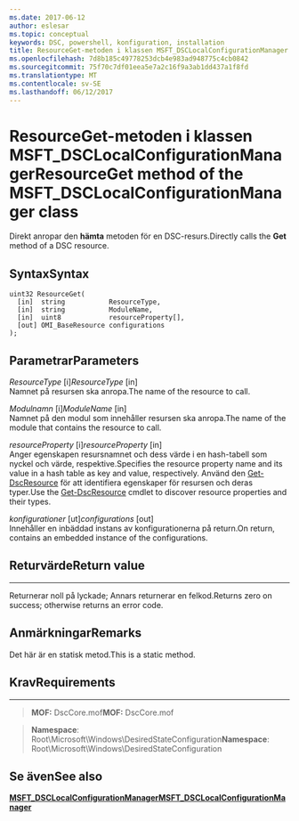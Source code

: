 ```yaml
---
ms.date: 2017-06-12
author: eslesar
ms.topic: conceptual
keywords: DSC, powershell, konfiguration, installation
title: ResourceGet-metoden i klassen MSFT_DSCLocalConfigurationManager
ms.openlocfilehash: 7d8b185c49778253dcb4e983ad948775c4cb0842
ms.sourcegitcommit: 75f70c7df01eea5e7a2c16f9a3ab1dd437a1f8fd
ms.translationtype: MT
ms.contentlocale: sv-SE
ms.lasthandoff: 06/12/2017
---
```

# <a name="resourceget-method-of-the-msftdsclocalconfigurationmanager-class"></a><span data-ttu-id="29fd5-103">ResourceGet-metoden i klassen MSFT_DSCLocalConfigurationManager</span><span class="sxs-lookup"><span data-stu-id="29fd5-103">ResourceGet method of the MSFT_DSCLocalConfigurationManager class</span></span>

<span data-ttu-id="29fd5-104">Direkt anropar den **hämta** metoden för en DSC-resurs.</span><span class="sxs-lookup"><span data-stu-id="29fd5-104">Directly calls the **Get** method of a DSC resource.</span></span>

<a name="syntax"></a><span data-ttu-id="29fd5-105">Syntax</span><span class="sxs-lookup"><span data-stu-id="29fd5-105">Syntax</span></span>
------

```mof
uint32 ResourceGet(
  [in]  string           ResourceType,
  [in]  string           ModuleName,
  [in]  uint8            resourceProperty[],
  [out] OMI_BaseResource configurations
);
```

<a name="parameters"></a><span data-ttu-id="29fd5-106">Parametrar</span><span class="sxs-lookup"><span data-stu-id="29fd5-106">Parameters</span></span>
----------

<span data-ttu-id="29fd5-107">*ResourceType* \[i\]</span><span class="sxs-lookup"><span data-stu-id="29fd5-107">*ResourceType* \[in\]</span></span>  
<span data-ttu-id="29fd5-108">Namnet på resursen ska anropa.</span><span class="sxs-lookup"><span data-stu-id="29fd5-108">The name of the resource to call.</span></span>

<span data-ttu-id="29fd5-109">*Modulnamn* \[i\]</span><span class="sxs-lookup"><span data-stu-id="29fd5-109">*ModuleName* \[in\]</span></span>  
<span data-ttu-id="29fd5-110">Namnet på den modul som innehåller resursen ska anropa.</span><span class="sxs-lookup"><span data-stu-id="29fd5-110">The name of the module that contains the resource to call.</span></span>

<span data-ttu-id="29fd5-111">*resourceProperty* \[i\]</span><span class="sxs-lookup"><span data-stu-id="29fd5-111">*resourceProperty* \[in\]</span></span>  
<span data-ttu-id="29fd5-112">Anger egenskapen resursnamnet och dess värde i en hash-tabell som nyckel och värde, respektive.</span><span class="sxs-lookup"><span data-stu-id="29fd5-112">Specifies the resource property name and its value in a hash table as key and value, respectively.</span></span> <span data-ttu-id="29fd5-113">Använd den [Get-DscResource](https://technet.microsoft.com/en-us/library/dn521625.aspx) för att identifiera egenskaper för resursen och deras typer.</span><span class="sxs-lookup"><span data-stu-id="29fd5-113">Use the [Get-DscResource](https://technet.microsoft.com/en-us/library/dn521625.aspx) cmdlet to discover resource properties and their types.</span></span>

<span data-ttu-id="29fd5-114">*konfigurationer* \[ut\]</span><span class="sxs-lookup"><span data-stu-id="29fd5-114">*configurations* \[out\]</span></span>  
<span data-ttu-id="29fd5-115">Innehåller en inbäddad instans av konfigurationerna på return.</span><span class="sxs-lookup"><span data-stu-id="29fd5-115">On return, contains an embedded instance of the configurations.</span></span>

## <a name="return-value"></a><span data-ttu-id="29fd5-116">Returvärde</span><span class="sxs-lookup"><span data-stu-id="29fd5-116">Return value</span></span>
------------

<span data-ttu-id="29fd5-117">Returnerar noll på lyckade; Annars returnerar en felkod.</span><span class="sxs-lookup"><span data-stu-id="29fd5-117">Returns zero on success; otherwise returns an error code.</span></span>

## <a name="remarks"></a><span data-ttu-id="29fd5-118">Anmärkningar</span><span class="sxs-lookup"><span data-stu-id="29fd5-118">Remarks</span></span>

<span data-ttu-id="29fd5-119">Det här är en statisk metod.</span><span class="sxs-lookup"><span data-stu-id="29fd5-119">This is a static method.</span></span>

## <a name="requirements"></a><span data-ttu-id="29fd5-120">Krav</span><span class="sxs-lookup"><span data-stu-id="29fd5-120">Requirements</span></span>
------------
><span data-ttu-id="29fd5-121">**MOF:** DscCore.mof</span><span class="sxs-lookup"><span data-stu-id="29fd5-121">**MOF:** DscCore.mof</span></span>

><span data-ttu-id="29fd5-122">**Namespace**: Root\Microsoft\Windows\DesiredStateConfiguration</span><span class="sxs-lookup"><span data-stu-id="29fd5-122">**Namespace**: Root\Microsoft\Windows\DesiredStateConfiguration</span></span>


## <a name="see-also"></a><span data-ttu-id="29fd5-123">Se även</span><span class="sxs-lookup"><span data-stu-id="29fd5-123">See also</span></span>


[<span data-ttu-id="29fd5-124">**MSFT_DSCLocalConfigurationManager**</span><span class="sxs-lookup"><span data-stu-id="29fd5-124">**MSFT_DSCLocalConfigurationManager**</span></span>](msft-dsclocalconfigurationmanager.md)


 

 



